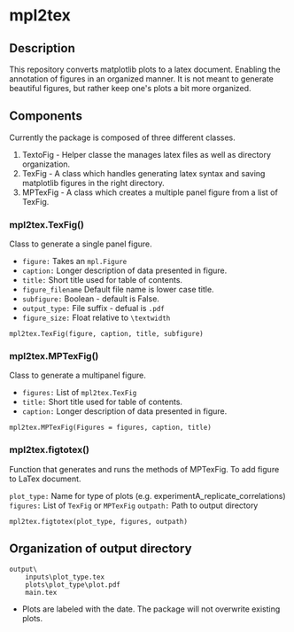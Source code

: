 # mpl2tex
## Description 

This repository converts matplotlib plots to a latex document. Enabling the annotation of figures in an organized manner. It is not meant to generate beautiful figures, but rather keep one's plots a bit more organized.

## Components 

Currently the package is composed of three different classes. 

1. TextoFig - Helper classe the manages latex files as well as directory organization.
2. TexFig - A class which handles generating latex syntax and saving matplotlib figures in the right directory.
3. MPTexFig - A class which creates a multiple panel figure from a list of TexFig. 

### mpl2tex.TexFig() ###

Class to generate a single panel figure.

- `figure:` Takes an `mpl.Figure`
- `caption:` Longer description of data presented in figure.
- `title:` Short title used for table of contents.
- `figure_filename` Default file name is lower case title.
- `subfigure:` Boolean - default is False. 
- `output_type:` File suffix - defual is `.pdf`
- `figure_size:` Float relative to `\textwidth`

```
mpl2tex.TexFig(figure, caption, title, subfigure)
```

### mpl2tex.MPTexFig() ###

Class to generate a multipanel figure.

- `figures:` List of `mpl2tex.TexFig`
- `title:` Short title used for table of contents.
- `caption:` Longer description of data presented in figure.

```
mpl2tex.MPTexFig(Figures = figures, caption, title)
```

### mpl2tex.figtotex() ### 

Function that generates and runs the methods of MPTexFig. To add figure to LaTex document.

`plot_type:` Name for type of plots (e.g. experimentA_replicate_correlations)
`figures:` List of `TexFig` or `MPTexFig`
`outpath:` Path to output directory

```
mpl2tex.figtotex(plot_type, figures, outpath)
```

## Organization of output directory 

```
output\
    inputs\plot_type.tex
    plots\plot_type\plot.pdf
    main.tex 
```
- Plots are labeled with the date. The package will not overwrite existing plots.


